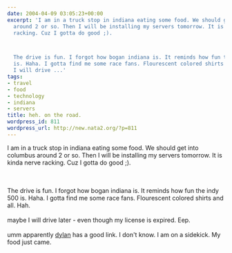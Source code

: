 ```yaml
---
date: 2004-04-09 03:05:23+00:00
excerpt: 'I am in a truck stop in indiana eating some food. We should get into columbus
  around 2 or so. Then I will be installing my servers tomorrow. It is kinda nerve
  racking. Cuz I gotta do good ;).



  The drive is fun. I forgot how bogan indiana is. It reminds how fun the indy 500
  is. Haha. I gotta find me some race fans. Flourescent colored shirts and all. Hah.maybe
  I will drive ...'
tags:
- travel
- food
- technology
- indiana
- servers
title: heh. on the road.
wordpress_id: 811
wordpress_url: http://new.nata2.org/?p=811
---
```


I am in a truck stop in indiana eating some food. We should get into columbus around 2 or so. Then I will be installing my servers tomorrow. It is kinda nerve racking. Cuz I gotta do good ;).

<br/><br/>
The drive is fun. I forgot how bogan indiana is. It reminds how fun the indy 500 is. Haha. I gotta find me some race fans. Flourescent colored shirts and all. Hah.<br/><br/>maybe I will drive later - even though my license is expired. Eep.<br/><br/>umm apparently <a href="http://dylanreed.org">dylan</a> has a good link. I don't know. I am on a sidekick. My food just came.